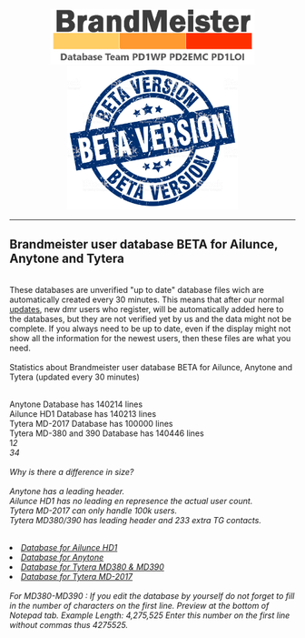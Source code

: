<p align="center">
<a href="https://github.com/BM-Database" target="_blank"><img src="img/BM-logo2.gif" width="360"></a>
<br>
<img src="img/BM-beta.jpg" width="300">
<br>
</p>
<hr>
<h2 id="english">Brandmeister user database <b>BETA</b> for Ailunce, Anytone and Tytera</h2>
<br>
These databases are unverified "up to date" database files wich are automatically created every 30 minutes. This means that after our normal <a href="https://github.com/bm-database/database">updates</a>, new dmr users who register, will be automatically added here to the databases, but they are not verified yet by us and the data might not be complete. If you always need to be up to date, even if the display might not show all the information for the newest users, then these files are what you need.
<br><br>
Statistics about Brandmeister user database BETA for Ailunce, Anytone and Tytera (updated every 30 minutes)<br><br>

Anytone Database has 140214 lines<br>
Ailunce HD1 Database has 140213 lines<br>
Tytera MD-2017 Database has 100000 lines<br>
Tytera MD-380 and 390 Database has 140446 lines<br>
1<em>2
<br>
3<em>4
<br><br>Why is there a difference in size?<br>
<br>Anytone has a leading header.
<br>Ailunce HD1 has no leading en represence the actual user count.
<br>Tytera MD-2017 can only handle 100k users.
<br>Tytera MD380/390 has leading header and 233 extra TG contacts.
<br><br>
<li>
<a href="https://raw.githubusercontent.com/BM-Database/database-beta/master/userhd.csv">Database for Ailunce HD1</a>
</li>
<li>
<a href="https://raw.githubusercontent.com/BM-Database/database-beta/master/userat.csv">Database for Anytone</a>
</li>
<li>
<a href="https://github.com/BM-Database/database-beta/raw/master/user.bin">Database for Tytera MD380 & MD390</a>
</li>
<li>
<a href="https://raw.githubusercontent.com/BM-Database/database-beta/master/usermd2017.csv">Database for Tytera MD-2017</a>
</li>
<br>
For MD380-MD390 : If you edit the database by yourself do not forget to fill in the number of characters on the first line. Preview at the bottom of Notepad tab. Example Length: 4,275,525 Enter this number on the first line without commas thus 4275525.
